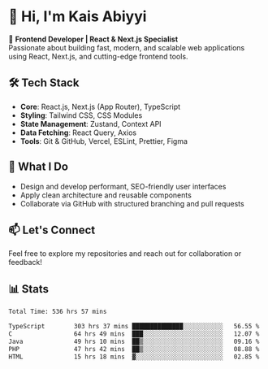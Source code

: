# 👋 Hi, I'm Kais Abiyyi

🚀 **Frontend Developer | React & Next.js Specialist**  
Passionate about building fast, modern, and scalable web applications using React, Next.js, and cutting-edge frontend tools.

## 🛠️ Tech Stack
- **Core**: React.js, Next.js (App Router), TypeScript
- **Styling**: Tailwind CSS, CSS Modules
- **State Management**: Zustand, Context API
- **Data Fetching**: React Query, Axios
- **Tools**: Git & GitHub, Vercel, ESLint, Prettier, Figma

## 📌 What I Do
- Design and develop performant, SEO-friendly user interfaces
- Apply clean architecture and reusable components
- Collaborate via GitHub with structured branching and pull requests

## 📫 Let's Connect
Feel free to explore my repositories and reach out for collaboration or feedback!

## 📊 Stats
<!--START_SECTION:waka-->

```txt
Total Time: 536 hrs 57 mins

TypeScript        303 hrs 37 mins ██████████████░░░░░░░░░░░   56.55 %
C                 64 hrs 49 mins  ███░░░░░░░░░░░░░░░░░░░░░░   12.07 %
Java              49 hrs 10 mins  ██▒░░░░░░░░░░░░░░░░░░░░░░   09.16 %
PHP               47 hrs 42 mins  ██▒░░░░░░░░░░░░░░░░░░░░░░   08.88 %
HTML              15 hrs 18 mins  ▓░░░░░░░░░░░░░░░░░░░░░░░░   02.85 %
```

<!--END_SECTION:waka-->
